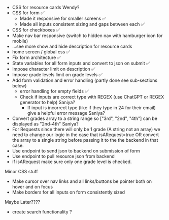 - CSS for resource cards Wendy?
- CSS for form ✅
  - Made it responsive for smaller screens ✅
  - Made all inputs consistent sizing and gaps between each ✅
- CSS for checkboxes ✅
- Make nav bar responsive (switch to hidden nav with hamburger icon for mobile)
- ...see more show and hide description for resource cards
- home screen / global css ✅
- Fix form architecture ✅
- State variables for all form inputs and convert to json on submit ✅
- Impose character limit on description ✅
- Impose grade levels limit on grade levels ✅
- Add form validation and error handling (partly done see sub-sections below)
  - error handling for empty fields ✅
  - Check if inputs are correct type with REGEX (use ChatGPT or REGEX generator to help) Saniya?
    - If input is incorrect type (like if they type in 24 for their email) give a helpful error message Saniya?
- Convert grades array to a string range so ["3rd", "2nd", "4th"] can be displayed as "2nd-4th" Saniya?
- For Requests since there will only be 1 grade (A string not an array) we need to change our logic in the case that isARequest=true OR convert the array to a single string before passing it to the the backend in that case.
- Use endpoint to send json to backend on submission of form
- Use endpoint to pull resource json from backend
- if isARequest make sure only one grade level is checked. 

Minor CSS stuff

- Make cursor over nav links and all links/buttons be pointer both on hover and on focus
- Make borders for all inputs on form consistently sized

Maybe Later????

- create search functionality ?

